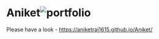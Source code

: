 # Aniket![portfolio](https://user-images.githubusercontent.com/85412524/227442807-213485e6-ec92-4dd3-abdc-7481f7d6cb77.png)
Please have a look - https://aniketraj1615.github.io/Aniket/
